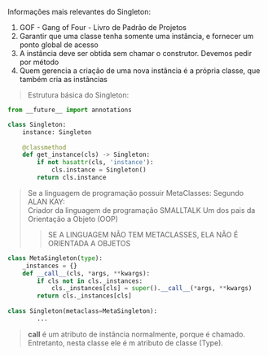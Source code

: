 
Informações mais relevantes do Singleton:

1. GOF - Gang of Four - Livro de Padrão de Projetos
2. Garantir que uma classe tenha somente uma instância, e fornecer um ponto global de acesso
3. A instância deve ser obtida sem chamar o construtor. Devemos pedir por método
4. Quem gerencia a criação de uma nova instância é a própria classe, que também cria as instâncias

> Estrutura básica do Singleton:  

~~~python  
from __future__ import annotations

class Singleton:  
    instance: Singleton  
     
    @classmethod  
    def get_instance(cls) -> Singleton:  
        if not hasattr(cls, 'instance'):  
            cls.instance = Singleton()  
        return cls.instance
~~~

> Se a linguagem de programação possuir MetaClasses:
> Segundo ALAN KAY:  
> Criador da linguagem de programação SMALLTALK
> Um dos pais da Orientação a Objeto (OOP)
>> SE A LINGUAGEM NÃO TEM METACLASSES, ELA NÃO É ORIENTADA A OBJETOS  

~~~python  
class MetaSingleton(type):  
    _instances = {}  
    def __call__(cls, *args, **kwargs):  
        if cls not in cls._instances:  
            cls._instances[cls] = super().__call__(*args, **kwargs)  
        return cls._instances[cls]  
  
class Singleton(metaclass=MetaSingleton):  
        ...  
~~~

>__call__ é um atributo de instância normalmente, porque é chamado. Entretanto, nesta classe ele é m atributo de classe (Type).
